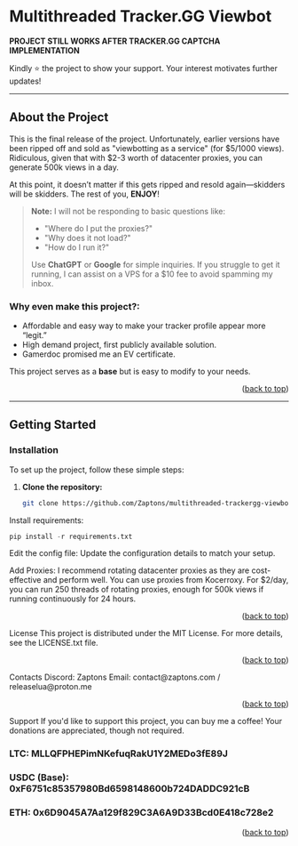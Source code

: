 <a name="readme-top"></a>

<!-- PROJECT LOGO -->
# Multithreaded Tracker.GG Viewbot

**PROJECT STILL WORKS AFTER TRACKER.GG CAPTCHA IMPLEMENTATION**  

Kindly ⭐ the project to show your support. Your interest motivates further updates!

---

## About the Project

This is the final release of the project. Unfortunately, earlier versions have been ripped off and sold as "viewbotting as a service" (for $5/1000 views). Ridiculous, given that with $2-3 worth of datacenter proxies, you can generate 500k views in a day.

At this point, it doesn’t matter if this gets ripped and resold again—skidders will be skidders. The rest of you, **ENJOY**!

> **Note:** I will not be responding to basic questions like:  
> - "Where do I put the proxies?"  
> - "Why does it not load?"  
> - "How do I run it?"  
> 
> Use **ChatGPT** or **Google** for simple inquiries. If you struggle to get it running, I can assist on a VPS for a $10 fee to avoid spamming my inbox.

### Why even make this project?:
* Affordable and easy way to make your tracker profile appear more “legit.”
* High demand project, first publicly available solution.
* Gamerdoc promised me an EV certificate.

This project serves as a **base** but is easy to modify to your needs.

<p align="right">(<a href="#readme-top">back to top</a>)</p>

---

## Getting Started

### Installation

To set up the project, follow these simple steps:

1. **Clone the repository:**
   ```bash
   git clone https://github.com/Zaptons/multithreaded-trackergg-viewbot-.git
Install requirements:

   ```python
   pip install -r requirements.txt
```

Edit the config file: Update the configuration details to match your setup.

Add Proxies: I recommend rotating datacenter proxies as they are cost-effective and perform well.
You can use proxies from Kocerroxy.
For $2/day, you can run 250 threads of rotating proxies, enough for 500k views if running continuously for 24 hours.

<p align="right">(<a href="#readme-top">back to top</a>)</p>
License
This project is distributed under the MIT License. For more details, see the LICENSE.txt file.

<p align="right">(<a href="#readme-top">back to top</a>)</p>
Contacts
Discord: Zaptons
Email: contact@zaptons.com / releaselua@proton.me
<p align="right">(<a href="#readme-top">back to top</a>)</p>
Support
If you'd like to support this project, you can buy me a coffee! Your donations are appreciated, though not required.

### LTC: MLLQFPHEPimNKefuqRakU1Y2MEDo3fE89J
### USDC (Base): 0xF6751c85357980Bd6598148600b724DADDC921cB
### ETH: 0x6D9045A7Aa129f829C3A6A9D33Bcd0E418c728e2
<p align="right">(<a href="#readme-top">back to top</a>)</p>
